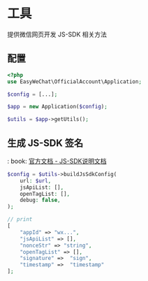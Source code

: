 # 工具

提供微信网页开发 JS-SDK 相关方法

## 配置

```php
<?php
use EasyWeChat\OfficialAccount\Application;

$config = [...];

$app = new Application($config);

$utils = $app->getUtils();
```

## 生成 JS-SDK 签名

:
book: [官方文档 - JS-SDK说明文档](https://developers.weixin.qq.com/doc/offiaccount/OA_Web_Apps/JS-SDK.html)

```php
$config = $utils->buildJsSdkConfig(
    url: $url, 
    jsApiList: [],
    openTagList: [], 
    debug: false, 
);

// print
[
    "appId" => "wx...",
    "jsApiList" => [],
    "nonceStr" => "string",
    "openTagList" => [],
    "signature" =>  "sign",
    "timestamp" =>  "timestamp"
];

```
